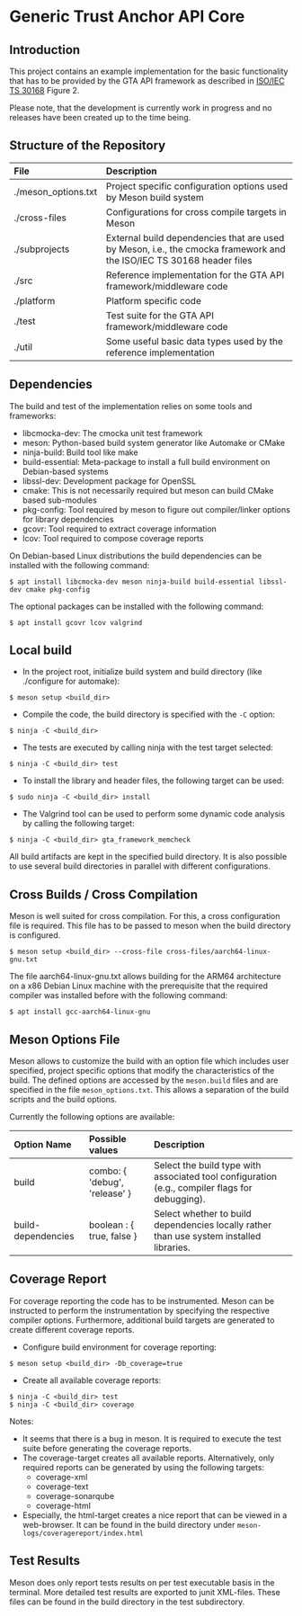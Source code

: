 # Generic Trust Anchor API Core

## Introduction
This project contains an example implementation for the basic
functionality that has to be provided by the GTA API framework as
described in [ISO/IEC TS 30168](https://www.iso.org/standard/53288.html) Figure 2.

Please note, that the development is currently work in progress and no
releases have been created up to the time being.

## Structure of the Repository
| File        | Description |
| :---        |      :---   |
| ./meson_options.txt | Project specific configuration options used by Meson build system |
| ./cross-files | Configurations for cross compile targets in Meson |
| ./subprojects | External build dependencies that are used by Meson, i.e., the cmocka framework and the ISO/IEC TS 30168 header files |
| ./src | Reference implementation for the GTA API framework/middleware code |
| ./platform  | Platform specific code |
| ./test      | Test suite for the GTA API framework/middleware code |
| ./util      | Some useful basic data types used by the reference implementation |

## Dependencies
The build and test of the implementation relies on some tools and frameworks:
* libcmocka-dev: The cmocka unit test framework
* meson: Python-based build system generator like Automake or CMake
* ninja-build: Build tool like make
* build-essential: Meta-package to install a full build environment on Debian-based systems
* libssl-dev: Development package for OpenSSL
* cmake: This is not necessarily required but meson can build CMake based sub-modules
* pkg-config: Tool required by meson to figure out compiler/linker options for library dependencies 
* gcovr: Tool required to extract coverage information
* lcov: Tool required to compose coverage reports

On Debian-based Linux distributions the build dependencies can be installed
with the following command:
```
$ apt install libcmocka-dev meson ninja-build build-essential libssl-dev cmake pkg-config
```
The optional packages can be installed with the following command:
```
$ apt install gcovr lcov valgrind
```

## Local build
* In the project root, initialize build system and build directory (like
  ./configure for automake):
```
$ meson setup <build_dir>
```

* Compile the code, the build directory is specified with the `-C` option:
```
$ ninja -C <build_dir>
```

* The tests are executed by calling ninja with the test target selected:
```
$ ninja -C <build_dir> test
```

* To install the library and header files, the following target can be used:
```
$ sudo ninja -C <build_dir> install
```

* The Valgrind tool can be used to perform some dynamic code analysis by calling
  the following target:
```
$ ninja -C <build_dir> gta_framework_memcheck
```

All build artifacts are kept in the specified build directory. It is also
possible to use several build directories in parallel with different
configurations.

## Cross Builds / Cross Compilation
Meson is well suited for cross compilation. For this, a cross configuration file
is required. This file has to be passed to meson when the build directory is
configured.

```
$ meson setup <build_dir> --cross-file cross-files/aarch64-linux-gnu.txt
```

The file aarch64-linux-gnu.txt allows building for the ARM64 architecture on a
x86 Debian Linux machine with the prerequisite that the required compiler was
installed before with the following command:

```
$ apt install gcc-aarch64-linux-gnu
```

## Meson Options File
Meson allows to customize the build with an option file which includes user
specified, project specific options that modify the characteristics of the
build. The defined options are accessed by the `meson.build` files and are
specified in the file `meson_options.txt`. This allows a separation of the build
scripts and the build options.

Currently the following options are available:

| Option Name | Possible values | Description |
| :---------- | :-------------- | :---------- |
| build       | combo: { 'debug', 'release' } | Select the build type with associated tool configuration (e.g., compiler flags for debugging). |
| build-dependencies | boolean : { true, false } | Select whether to build dependencies locally rather than use system installed libraries. |

## Coverage Report
For coverage reporting the code has to be instrumented. Meson can be
instructed to perform the instrumentation by specifying the respective compiler
options. Furthermore, additional build targets are generated to create different
coverage reports.

* Configure build environment for coverage reporting:
```
$ meson setup <build_dir> -Db_coverage=true
```

* Create all available coverage reports:
```
$ ninja -C <build_dir> test
$ ninja -C <build_dir> coverage
```
Notes:
* It seems that there is a bug in meson. It is required to execute the test
  suite before generating the coverage reports.
* The coverage-target creates all available reports. Alternatively, only
  required reports can be generated by using the following targets:
   * coverage-xml
   * coverage-text
   * coverage-sonarqube
   * coverage-html
* Especially, the html-target creates a nice report that can be viewed in a
  web-browser. It can be found in the build directory under
 `meson-logs/coveragereport/index.html`


## Test Results
Meson does only report tests results on per test executable basis in the
terminal. More detailed test results are exported to junit XML-files. These files
can be found in the build directory in the test subdirectory.

